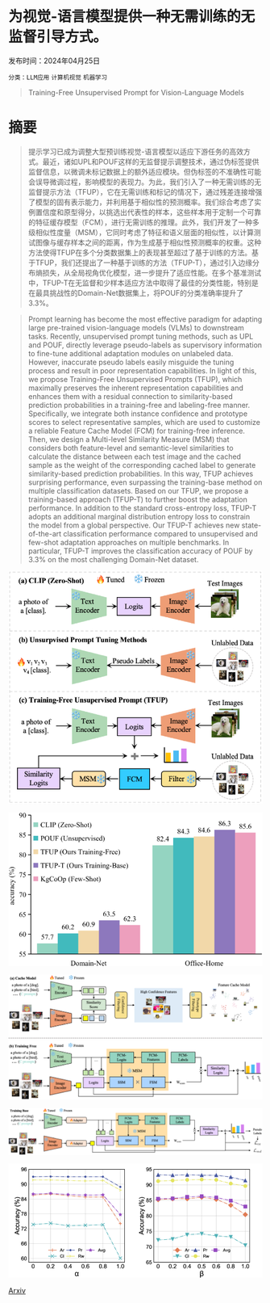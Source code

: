 # 为视觉-语言模型提供一种无需训练的无监督引导方式。

发布时间：2024年04月25日

`分类：LLM应用` `计算机视觉` `机器学习`

> Training-Free Unsupervised Prompt for Vision-Language Models

# 摘要

> 提示学习已成为调整大型预训练视觉-语言模型以适应下游任务的高效方式。最近，诸如UPL和POUF这样的无监督提示调整技术，通过伪标签提供监督信息，以微调未标记数据上的额外适应模块。但伪标签的不准确性可能会误导微调过程，影响模型的表现力。为此，我们引入了一种无需训练的无监督提示方法（TFUP），它在无需训练和标记的情况下，通过残差连接增强了模型的固有表示能力，并利用基于相似性的预测概率。我们综合考虑了实例置信度和原型得分，以挑选出代表性的样本，这些样本用于定制一个可靠的特征缓存模型（FCM），进行无需训练的推理。此外，我们开发了一种多级相似性度量（MSM），它同时考虑了特征和语义层面的相似性，以计算测试图像与缓存样本之间的距离，作为生成基于相似性预测概率的权重。这种方法使得TFUP在多个分类数据集上的表现甚至超过了基于训练的方法。基于TFUP，我们还提出了一种基于训练的方法（TFUP-T），通过引入边缘分布熵损失，从全局视角优化模型，进一步提升了适应性能。在多个基准测试中，TFUP-T在无监督和少样本适应方法中取得了最佳的分类性能，特别是在最具挑战性的Domain-Net数据集上，将POUF的分类准确率提升了3.3%。

> Prompt learning has become the most effective paradigm for adapting large pre-trained vision-language models (VLMs) to downstream tasks. Recently, unsupervised prompt tuning methods, such as UPL and POUF, directly leverage pseudo-labels as supervisory information to fine-tune additional adaptation modules on unlabeled data. However, inaccurate pseudo labels easily misguide the tuning process and result in poor representation capabilities. In light of this, we propose Training-Free Unsupervised Prompts (TFUP), which maximally preserves the inherent representation capabilities and enhances them with a residual connection to similarity-based prediction probabilities in a training-free and labeling-free manner. Specifically, we integrate both instance confidence and prototype scores to select representative samples, which are used to customize a reliable Feature Cache Model (FCM) for training-free inference. Then, we design a Multi-level Similarity Measure (MSM) that considers both feature-level and semantic-level similarities to calculate the distance between each test image and the cached sample as the weight of the corresponding cached label to generate similarity-based prediction probabilities. In this way, TFUP achieves surprising performance, even surpassing the training-base method on multiple classification datasets. Based on our TFUP, we propose a training-based approach (TFUP-T) to further boost the adaptation performance. In addition to the standard cross-entropy loss, TFUP-T adopts an additional marginal distribution entropy loss to constrain the model from a global perspective. Our TFUP-T achieves new state-of-the-art classification performance compared to unsupervised and few-shot adaptation approaches on multiple benchmarks. In particular, TFUP-T improves the classification accuracy of POUF by 3.3% on the most challenging Domain-Net dataset.

![为视觉-语言模型提供一种无需训练的无监督引导方式。](../../../paper_images/2404.16339/x1.png)

![为视觉-语言模型提供一种无需训练的无监督引导方式。](../../../paper_images/2404.16339/x2.png)

![为视觉-语言模型提供一种无需训练的无监督引导方式。](../../../paper_images/2404.16339/x3.png)

![为视觉-语言模型提供一种无需训练的无监督引导方式。](../../../paper_images/2404.16339/x4.png)

![为视觉-语言模型提供一种无需训练的无监督引导方式。](../../../paper_images/2404.16339/x5.png)

[Arxiv](https://arxiv.org/abs/2404.16339)